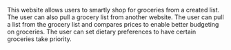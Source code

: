 This website allows users to smartly shop for groceries from a created list.
The user can also pull a grocery list from another website.
The user can pull a list from the grocery list and compares prices to enable better budgeting on groceries.
The user can set dietary preferences to have certain groceries take priority.
